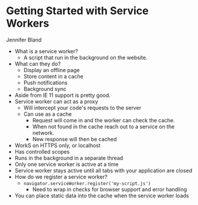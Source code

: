 # Getting Started with Service Workers

Jennifer Bland

  * What is a service worker?
    * A script that run in the background on the website.
  * What can they do?
    * Display an offline page
    * Store content in a cache
    * Push notifications
    * Background sync
  * Aside from IE 11 support is pretty good. 
  * Service worker can act as a proxy
    * Will intercept your code's requests to the server
    * Can use as a cache
      * Request will come in and the worker can check the cache. 
      * When not found in the cache reach out to a service on the network.
      * New response will then be cached      
  * WorkS on HTTPS only, or localhost
  * Has controlled scopes
  * Runs in the background in a separate thread
  * Only one service worker is active at a time
  * Service worker stays active until all tabs with your application are closed
  * How do we register a service worker?
    * `navigator.serviceWorker.register('my-script.js')`
      * Need to wrap in checks for browser support and error handling
  * You can place static data into the cache when the service worker loads


  
  
